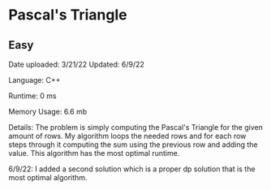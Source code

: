
# Pascal's Triangle

## Easy

Date uploaded: 3/21/22 Updated: 6/9/22

Language: C++

Runtime: 0 ms

Memory Usage: 6.6 mb

Details: The problem is simply computing the Pascal's Triangle for the given amount of rows. My algorithm loops the needed rows and for each row steps through it computing the sum using the previous row and adding the value. This algorithm has the most optimal runtime.

6/9/22: I added a second solution which is a proper dp solution that is the most optimal algorithm.
